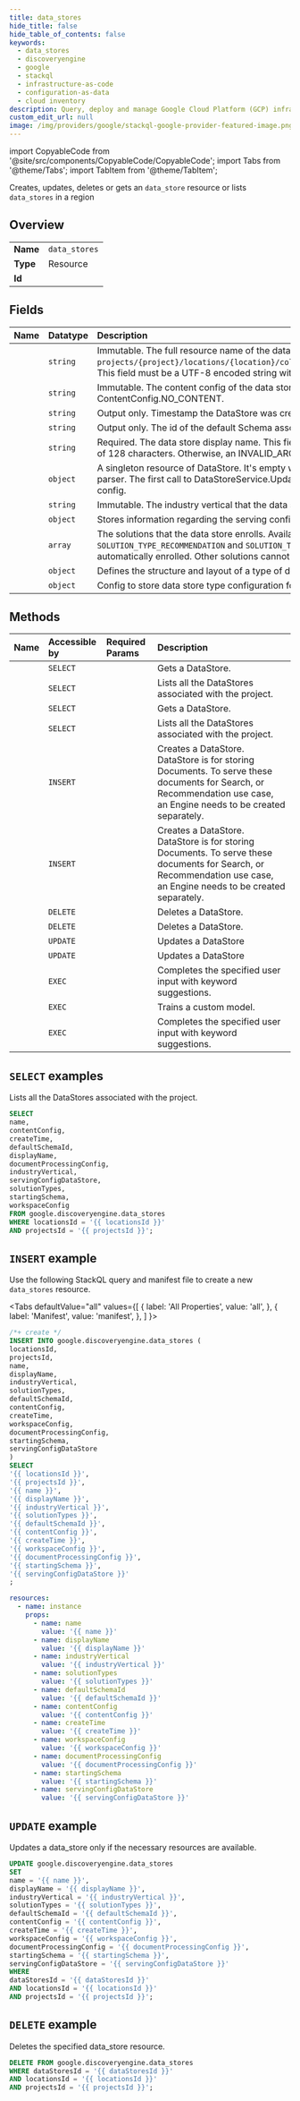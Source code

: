 ```yaml
---
title: data_stores
hide_title: false
hide_table_of_contents: false
keywords:
  - data_stores
  - discoveryengine
  - google
  - stackql
  - infrastructure-as-code
  - configuration-as-data
  - cloud inventory
description: Query, deploy and manage Google Cloud Platform (GCP) infrastructure and resources using SQL
custom_edit_url: null
image: /img/providers/google/stackql-google-provider-featured-image.png
---
```


import CopyableCode from '@site/src/components/CopyableCode/CopyableCode';
import Tabs from '@theme/Tabs';
import TabItem from '@theme/TabItem';

Creates, updates, deletes or gets an <code>data_store</code> resource or lists <code>data_stores</code> in a region

## Overview
<table><tbody>
<tr><td><b>Name</b></td><td><code>data_stores</code></td></tr>
<tr><td><b>Type</b></td><td>Resource</td></tr>
<tr><td><b>Id</b></td><td><CopyableCode code="google.discoveryengine.data_stores" /></td></tr>
</tbody></table>

## Fields
| Name | Datatype | Description |
|:-----|:---------|:------------|
| <CopyableCode code="name" /> | `string` | Immutable. The full resource name of the data store. Format: `projects/{project}/locations/{location}/collections/{collection_id}/dataStores/{data_store_id}`. This field must be a UTF-8 encoded string with a length limit of 1024 characters. |
| <CopyableCode code="contentConfig" /> | `string` | Immutable. The content config of the data store. If this field is unset, the server behavior defaults to ContentConfig.NO_CONTENT. |
| <CopyableCode code="createTime" /> | `string` | Output only. Timestamp the DataStore was created at. |
| <CopyableCode code="defaultSchemaId" /> | `string` | Output only. The id of the default Schema asscociated to this data store. |
| <CopyableCode code="displayName" /> | `string` | Required. The data store display name. This field must be a UTF-8 encoded string with a length limit of 128 characters. Otherwise, an INVALID_ARGUMENT error is returned. |
| <CopyableCode code="documentProcessingConfig" /> | `object` | A singleton resource of DataStore. It's empty when DataStore is created, which defaults to digital parser. The first call to DataStoreService.UpdateDocumentProcessingConfig method will initialize the config. |
| <CopyableCode code="industryVertical" /> | `string` | Immutable. The industry vertical that the data store registers. |
| <CopyableCode code="servingConfigDataStore" /> | `object` | Stores information regarding the serving configurations at DataStore level. |
| <CopyableCode code="solutionTypes" /> | `array` | The solutions that the data store enrolls. Available solutions for each industry_vertical: * `MEDIA`: `SOLUTION_TYPE_RECOMMENDATION` and `SOLUTION_TYPE_SEARCH`. * `SITE_SEARCH`: `SOLUTION_TYPE_SEARCH` is automatically enrolled. Other solutions cannot be enrolled. |
| <CopyableCode code="startingSchema" /> | `object` | Defines the structure and layout of a type of document data. |
| <CopyableCode code="workspaceConfig" /> | `object` | Config to store data store type configuration for workspace data |

## Methods
| Name | Accessible by | Required Params | Description |
|:-----|:--------------|:----------------|:------------|
| <CopyableCode code="projects_locations_collections_data_stores_get" /> | `SELECT` | <CopyableCode code="collectionsId, dataStoresId, locationsId, projectsId" /> | Gets a DataStore. |
| <CopyableCode code="projects_locations_collections_data_stores_list" /> | `SELECT` | <CopyableCode code="collectionsId, locationsId, projectsId" /> | Lists all the DataStores associated with the project. |
| <CopyableCode code="projects_locations_data_stores_get" /> | `SELECT` | <CopyableCode code="dataStoresId, locationsId, projectsId" /> | Gets a DataStore. |
| <CopyableCode code="projects_locations_data_stores_list" /> | `SELECT` | <CopyableCode code="locationsId, projectsId" /> | Lists all the DataStores associated with the project. |
| <CopyableCode code="projects_locations_collections_data_stores_create" /> | `INSERT` | <CopyableCode code="collectionsId, locationsId, projectsId" /> | Creates a DataStore. DataStore is for storing Documents. To serve these documents for Search, or Recommendation use case, an Engine needs to be created separately. |
| <CopyableCode code="projects_locations_data_stores_create" /> | `INSERT` | <CopyableCode code="locationsId, projectsId" /> | Creates a DataStore. DataStore is for storing Documents. To serve these documents for Search, or Recommendation use case, an Engine needs to be created separately. |
| <CopyableCode code="projects_locations_collections_data_stores_delete" /> | `DELETE` | <CopyableCode code="collectionsId, dataStoresId, locationsId, projectsId" /> | Deletes a DataStore. |
| <CopyableCode code="projects_locations_data_stores_delete" /> | `DELETE` | <CopyableCode code="dataStoresId, locationsId, projectsId" /> | Deletes a DataStore. |
| <CopyableCode code="projects_locations_collections_data_stores_patch" /> | `UPDATE` | <CopyableCode code="collectionsId, dataStoresId, locationsId, projectsId" /> | Updates a DataStore |
| <CopyableCode code="projects_locations_data_stores_patch" /> | `UPDATE` | <CopyableCode code="dataStoresId, locationsId, projectsId" /> | Updates a DataStore |
| <CopyableCode code="projects_locations_collections_data_stores_complete_query" /> | `EXEC` | <CopyableCode code="collectionsId, dataStoresId, locationsId, projectsId" /> | Completes the specified user input with keyword suggestions. |
| <CopyableCode code="projects_locations_collections_data_stores_train_custom_model" /> | `EXEC` | <CopyableCode code="collectionsId, dataStoresId, locationsId, projectsId" /> | Trains a custom model. |
| <CopyableCode code="projects_locations_data_stores_complete_query" /> | `EXEC` | <CopyableCode code="dataStoresId, locationsId, projectsId" /> | Completes the specified user input with keyword suggestions. |

## `SELECT` examples

Lists all the DataStores associated with the project.

```sql
SELECT
name,
contentConfig,
createTime,
defaultSchemaId,
displayName,
documentProcessingConfig,
industryVertical,
servingConfigDataStore,
solutionTypes,
startingSchema,
workspaceConfig
FROM google.discoveryengine.data_stores
WHERE locationsId = '{{ locationsId }}'
AND projectsId = '{{ projectsId }}'; 
```

## `INSERT` example

Use the following StackQL query and manifest file to create a new <code>data_stores</code> resource.

<Tabs
    defaultValue="all"
    values={[
        { label: 'All Properties', value: 'all', },
        { label: 'Manifest', value: 'manifest', },
    ]
}>
<TabItem value="all">

```sql
/*+ create */
INSERT INTO google.discoveryengine.data_stores (
locationsId,
projectsId,
name,
displayName,
industryVertical,
solutionTypes,
defaultSchemaId,
contentConfig,
createTime,
workspaceConfig,
documentProcessingConfig,
startingSchema,
servingConfigDataStore
)
SELECT 
'{{ locationsId }}',
'{{ projectsId }}',
'{{ name }}',
'{{ displayName }}',
'{{ industryVertical }}',
'{{ solutionTypes }}',
'{{ defaultSchemaId }}',
'{{ contentConfig }}',
'{{ createTime }}',
'{{ workspaceConfig }}',
'{{ documentProcessingConfig }}',
'{{ startingSchema }}',
'{{ servingConfigDataStore }}'
;
```
</TabItem>
<TabItem value="manifest">

```yaml
resources:
  - name: instance
    props:
      - name: name
        value: '{{ name }}'
      - name: displayName
        value: '{{ displayName }}'
      - name: industryVertical
        value: '{{ industryVertical }}'
      - name: solutionTypes
        value: '{{ solutionTypes }}'
      - name: defaultSchemaId
        value: '{{ defaultSchemaId }}'
      - name: contentConfig
        value: '{{ contentConfig }}'
      - name: createTime
        value: '{{ createTime }}'
      - name: workspaceConfig
        value: '{{ workspaceConfig }}'
      - name: documentProcessingConfig
        value: '{{ documentProcessingConfig }}'
      - name: startingSchema
        value: '{{ startingSchema }}'
      - name: servingConfigDataStore
        value: '{{ servingConfigDataStore }}'

```
</TabItem>
</Tabs>

## `UPDATE` example

Updates a data_store only if the necessary resources are available.

```sql
UPDATE google.discoveryengine.data_stores
SET 
name = '{{ name }}',
displayName = '{{ displayName }}',
industryVertical = '{{ industryVertical }}',
solutionTypes = '{{ solutionTypes }}',
defaultSchemaId = '{{ defaultSchemaId }}',
contentConfig = '{{ contentConfig }}',
createTime = '{{ createTime }}',
workspaceConfig = '{{ workspaceConfig }}',
documentProcessingConfig = '{{ documentProcessingConfig }}',
startingSchema = '{{ startingSchema }}',
servingConfigDataStore = '{{ servingConfigDataStore }}'
WHERE 
dataStoresId = '{{ dataStoresId }}'
AND locationsId = '{{ locationsId }}'
AND projectsId = '{{ projectsId }}';
```

## `DELETE` example

Deletes the specified data_store resource.

```sql
DELETE FROM google.discoveryengine.data_stores
WHERE dataStoresId = '{{ dataStoresId }}'
AND locationsId = '{{ locationsId }}'
AND projectsId = '{{ projectsId }}';
```
